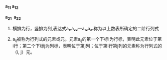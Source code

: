**a<sub>1</sub><sub>1</sub>  a<sub>1</sub><sub>2</sub>**

**a<sub>2</sub><sub>1</sub>  a<sub>2</sub><sub>2</sub>**

1. 横排为行，竖排为列,表达式a₁₁a₂₂—a₁₂a₂₁称为以上数表所确定的二阶行列式

2. a<sub>i</sub><sub>j</sub>被称为行列式的元素或元。元素a<sub>i</sub><sub>j</sub>的第一个下标i为行标，表明此元素位于第i行；第二个下标j为列标，表明位于第j列；位于第i行第j列的元素称为行列式的（i, j）元。
